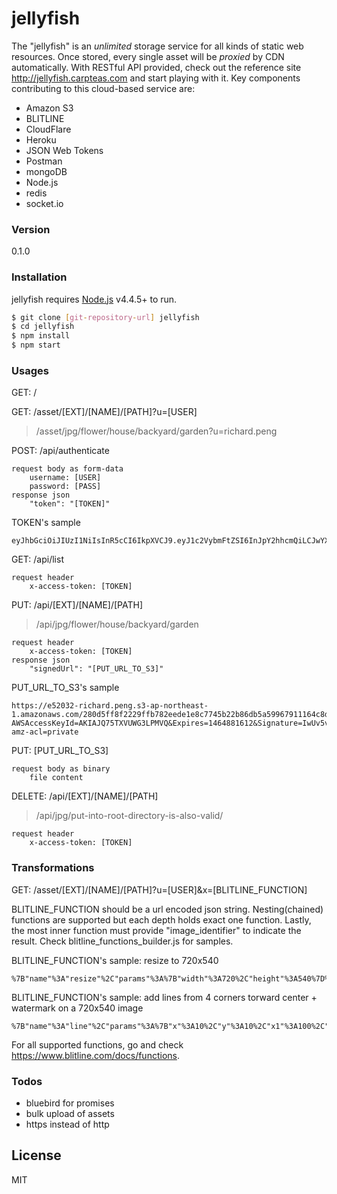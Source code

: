 # jellyfish

The "jellyfish" is an *unlimited* storage service for all kinds of static web resources. Once stored, every single asset will be *proxied* by CDN automatically. With RESTful API provided, check out the reference site http://jellyfish.carpteas.com and start playing with it. Key components contributing to this cloud-based service are:

  - Amazon S3
  - BLITLINE
  - CloudFlare
  - Heroku
  - JSON Web Tokens
  - Postman
  - mongoDB
  - Node.js
  - redis
  - socket.io

### Version
0.1.0

### Installation
jellyfish requires [Node.js](https://nodejs.org/) v4.4.5+ to run.

```sh
$ git clone [git-repository-url] jellyfish
$ cd jellyfish
$ npm install
$ npm start
```

### Usages
GET: /

GET: /asset/[EXT]/[NAME]/[PATH]?u=[USER]
>/asset/jpg/flower/house/backyard/garden?u=richard.peng

POST: /api/authenticate

    request body as form-data
        username: [USER]
        password: [PASS]
    response json
        "token": "[TOKEN]"

TOKEN's sample
```
eyJhbGciOiJIUzI1NiIsInR5cCI6IkpXVCJ9.eyJ1c2VybmFtZSI6InJpY2hhcmQiLCJwYXNzd29yZCI6ImFjMzc4ODU0ZmMxOTVlNzBlNjg0MjI1MmM1MTI4MTgzNGM2MjYwNjgyMjljYzc1Y2Q0YWUzNzg3NGZlMzk4NzMiLCJpYXQiOjE0NjQ4ODEyOTcsImV4cCI6MTQ2NDg4MzA5N30.HfKip9RTRxmcWi0WD_A2i6E2qsZrcQfDiSh01KOXWPM
```

GET: /api/list

    request header
        x-access-token: [TOKEN]

PUT: /api/[EXT]/[NAME]/[PATH]
>/api/jpg/flower/house/backyard/garden

    request header
        x-access-token: [TOKEN]
    response json
        "signedUrl": "[PUT_URL_TO_S3]"

PUT_URL_TO_S3's sample
```
https://e52032-richard.peng.s3-ap-northeast-1.amazonaws.com/280d5ff8f2229ffb782eede1e8c7745b22b86db5a59967911164c8da59a327ce/flight.jpg?AWSAccessKeyId=AKIAJQ75TXVUWG3LPMVQ&Expires=1464881612&Signature=IwUv5vB4mmLOaO2jqr1%2B%2BOQju6w%3D&x-amz-acl=private
```

PUT: [PUT_URL_TO_S3]

    request body as binary
        file content

DELETE: /api/[EXT]/[NAME]/[PATH]
>/api/jpg/put-into-root-directory-is-also-valid/

    request header
        x-access-token: [TOKEN]

### Transformations
GET: /asset/[EXT]/[NAME]/[PATH]?u=[USER]&x=[BLITLINE_FUNCTION]

BLITLINE_FUNCTION should be a url encoded json string. Nesting(chained) functions are supported but each depth holds exact one function. Lastly, the most inner function must provide "image_identifier" to indicate the result. Check blitline_functions_builder.js for samples.

BLITLINE_FUNCTION's sample: resize to 720x540
```
%7B"name"%3A"resize"%2C"params"%3A%7B"width"%3A720%2C"height"%3A540%7D%2C"save"%3A%7B"image_identifier"%3A"demo"%7D%7D
```

BLITLINE_FUNCTION's sample: add lines from 4 corners torward center + watermark on a 720x540 image
```
%7B"name"%3A"line"%2C"params"%3A%7B"x"%3A10%2C"y"%3A10%2C"x1"%3A100%2C"y1"%3A100%2C"width"%3A4%2C"opacity"%3A0.5%7D%2C"functions"%3A%5B%7B"name"%3A"line"%2C"params"%3A%7B"x"%3A710%2C"y"%3A10%2C"x1"%3A610%2C"y1"%3A100%2C"width"%3A4%2C"opacity"%3A0.5%7D%2C"functions"%3A%5B%7B"name"%3A"line"%2C"params"%3A%7B"x"%3A10%2C"y"%3A530%2C"x1"%3A100%2C"y1"%3A430%2C"width"%3A4%2C"opacity"%3A0.5%7D%2C"functions"%3A%5B%7B"name"%3A"line"%2C"params"%3A%7B"x"%3A710%2C"y"%3A530%2C"x1"%3A610%2C"y1"%3A430%2C"width"%3A4%2C"opacity"%3A0.5%7D%2C"functions"%3A%5B%7B"name"%3A"watermark"%2C"params"%3A%7B"text"%3A"jellyfish"%7D%2C"save"%3A%7B"image_identifier"%3A"demo"%7D%7D%5D%7D%5D%7D%5D%7D%5D%7D
```

For all supported functions, go and check https://www.blitline.com/docs/functions.

### Todos
 - bluebird for promises
 - bulk upload of assets
 - https instead of http

License
----

MIT